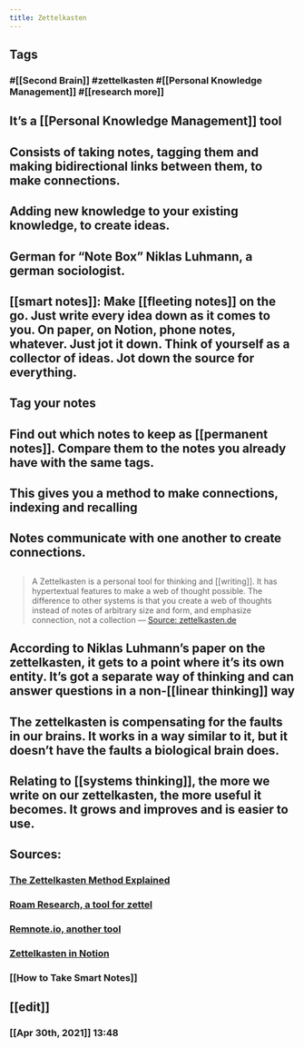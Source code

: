 ```yaml
---
title: Zettelkasten
---
```


## Tags
### #[[Second Brain]] #zettelkasten #[[Personal Knowledge Management]] #[[research more]]
## It’s a [[Personal Knowledge Management]] tool
## Consists of taking notes, tagging them and making bidirectional links between them, to make connections.
## Adding new knowledge to your existing knowledge, to create ideas.
## German for “Note Box” Niklas Luhmann, a german sociologist.
## [[smart notes]]: Make [[fleeting notes]] on the go. Just write every idea down as it comes to you. On paper, on Notion, phone notes, whatever. Just jot it down. Think of yourself as a collector of ideas. Jot down the source for everything.
## Tag your notes
## Find out which notes to keep as [[permanent notes]]. Compare them to the notes you already have with the same tags.
## This gives you a method to make connections, indexing and recalling
## Notes communicate with one another to create connections.
## 
> A Zettelkasten is a personal tool for thinking and [[writing]]. It has hypertextual features to make a web of thought possible. The difference to other systems is that you create a web of thoughts instead of notes of arbitrary size and form, and emphasize connection, not a collection
— [Source: zettelkasten.de](https://zettelkasten.de/introduction/)
## According to Niklas Luhmann’s paper on the zettelkasten, it gets to a point where it’s its own entity. It’s got a separate way of thinking and can answer questions in a non-[[linear thinking]] way
## The zettelkasten is compensating for the faults in our brains. It works in a way similar to it, but it doesn’t have the faults a biological brain does.
## Relating to [[systems thinking]], the more we write on our zettelkasten, the more useful it becomes. It grows and improves and is easier to use.
## Sources:
### [The Zettelkasten Method Explained](https://youtu.be/wFZHuWLA09M)
### [Roam Research, a tool for zettel](Roamresearch.com)
### [Remnote.io, another tool](Remnote.io)
### [Zettelkasten in Notion](https://youtu.be/e3YKQ7JTqwU)
### [[How to Take Smart Notes]]
## [[edit]]
### [[Apr 30th, 2021]] 13:48
